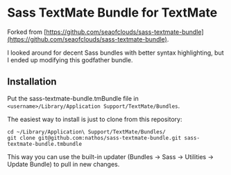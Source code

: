 Sass TextMate Bundle for TextMate
==================================
Forked from [https://github.com/seaofclouds/sass-textmate-bundle](https://github.com/seaofclouds/sass-textmate-bundle). 

I looked around for decent Sass bundles with better syntax highlighting, but I ended up modifying this godfather bundle.

Installation
------------

Put the sass-textmate-bundle.tmBundle file in `<username>/Library/Application Support/TextMate/Bundles`.

The easiest way to install is just to clone from this repository:

    cd ~/Library/Application\ Support/TextMate/Bundles/
    git clone git@github.com:nathos/sass-textmate-bundle.git sass-textmate-bundle.tmbundle

This way you can use the built-in updater (Bundles -> Sass -> Utilities -> Update Bundle) to pull in new changes.